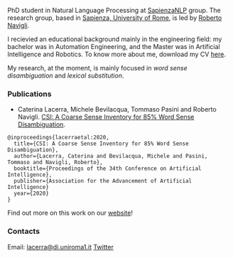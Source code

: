 PhD student in Natural Language Processing at <a href="http://sapienzanlp.uniroma1.it/" target="_blank">SapienzaNLP</a> group. The research group, based in <a href="https://www.uniroma1.it/en/pagina-strutturale/home" target="_blank">Sapienza, University of Rome</a>, is led by <a href="http://wwwusers.di.uniroma1.it/~navigli/" target="_blank">Roberto Navigli</a>.

I recievied an educational background mainly in the engineering field: my bachelor was in Automation Engineering, and the Master was in Artificial Intelligence and Robotics. To know more about me, download my CV <a href="https://caterinaLacerra.github.io/docs/curriculum_vitae.pdf" target="_blank">here</a>.

My research, at the moment, is mainly focused in *word sense disambiguation* and *lexical substitution*.

### Publications

- Caterina Lacerra, Michele Bevilacqua, Tommaso Pasini and Roberto Navigli. <a href="https://pasinit.github.io/papers/lacerra_etal_aaai2020.pdf" target="_blank">CSI: A Coarse Sense Inventory for 85% Word Sense Disambiguation</a>.

```
@inproceedings{lacerraetal:2020,
  title={CSI: A Coarse Sense Inventory for 85% Word Sense Disambiguation},
  author={Lacerra, Caterina and Bevilacqua, Michele and Pasini, Tommaso and Navigli, Roberto},
  booktitle={Proceedings of the 34th Conference on Artificial Intelligence},
  publisher={Association for the Advancement of Artificial Intelligence}
  year={2020}
}
```
Find out more on this work on our <a href="https://sapienzanlp.github.io/csi/" target="_blank">website</a>!

### Contacts
Email: lacerra@di.uniroma1.it
[Twitter](https://twitter.com/CaterinaLac)
